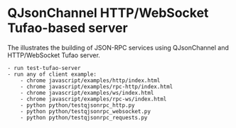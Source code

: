 # QJsonChannel HTTP/WebSocket Tufao-based server 

The illustrates the building of JSON-RPC services using QJsonChannel and HTTP/WebSocket Tufao server.

    - run test-tufao-server
    - run any of client example:
        - chrome javascript/examples/http/index.html
        - chrome javascript/examples/rpc-http/index.html
        - chrome javascript/examples/ws/index.html
        - chrome javascript/examples/rpc-ws/index.html
        - python python/testqjsonrpc_http.py
        - python python/testqjsonrpc_websocket.py
        - python python/testqjsonrpc_requests.py
